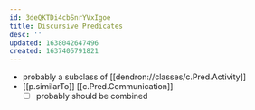 ```yaml
---
id: 3deQKTDi4cbSnrYVxIgoe
title: Discursive Predicates
desc: ''
updated: 1638042647496
created: 1637405791821
---
```


- probably a subclass of [[dendron://classes/c.Pred.Activity]]
- [[p.similarTo]] [[c.Pred.Communication]]
  - [ ] probably should be combined